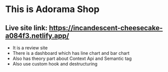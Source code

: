 # This is Adorama Shop
## Live site link: https://incandescent-cheesecake-a084f3.netlify.app/
* It is a review site
* There is a dashboard which has line chart and bar chart
* Also has theory part about Context Api and Semantic tag
* Also use custom hook and destructuring 